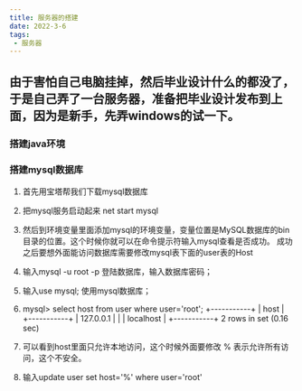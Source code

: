 ```yaml
---
title: 服务器的搭建
date: 2022-3-6 
tags:
 - 服务器
---
```

## 由于害怕自己电脑挂掉，然后毕业设计什么的都没了，于是自己弄了一台服务器，准备把毕业设计发布到上面，因为是新手，先弄windows的试一下。
### 搭建java环境
### 搭建mysql数据库
1. 首先用宝塔帮我们下载mysql数据库
2. 把mysql服务启动起来 net start mysql
3. 然后到环境变量里面添加mysql的环境变量，变量位置是MySQL数据库的bin目录的位置。这个时候你就可以在命令提示符输入mysql查看是否成功。
成功之后要想外面能访问数据库需要修改mysql表下面的user表的Host
4. 输入mysql -u root -p 登陆数据库，输入数据库密码；
5. 输入use mysql; 使用mysql数据库；
6. mysql> select host from user where user='root';
+-----------+
| host      |
+-----------+
| 127.0.0.1 |         |
| localhost |
+-----------+
2 rows in set (0.16 sec)

7. 可以看到host里面只允许本地访问，这个时候外面要修改  % 表示允许所有访问，这个不安全。
8. 输入update user set host='%' where user='root'
